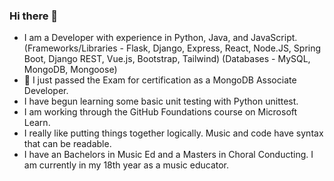 ### Hi there 👋

- I am a Developer with experience in Python, Java, and JavaScript.
  (Frameworks/Libraries - Flask, Django, Express, React, Node.JS, Spring Boot, Django REST, Vue.js, Bootstrap, Tailwind)
  (Databases - ​MySQL, MongoDB, Mongoose)
- 🌱 I just passed the Exam for certification as a MongoDB Associate Developer.
- I have begun learning some basic unit testing with Python unittest.
- I am working through the GitHub Foundations course on Microsoft Learn.
- I really like putting things together logically. Music and code have syntax that can be readable.
- I have an Bachelors in Music Ed and a Masters in Choral Conducting. I am currently in my 18th year as a music educator.
